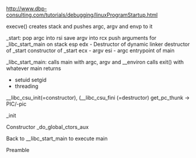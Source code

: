 http://www.dbp-consulting.com/tutorials/debugging/linuxProgramStartup.html


execve() creates stack and pushes argc, argv and envp to it 

_start:
pop argc into rsi
save argv into rcx
push arguments for _libc_start_main on stack
esp
edx - Destructor of dynamic linker
    destructor of _start
    constructor of _start
ecx - argv
esi - argc
entrypoint of main


_libc_start_main:
calls main with argc, argv and __environ
calls exit() with whatever main returns
- setuid setgid
- threading

 __libc_csu_init(=constructor), (__libc_csu_fini (=destructor)
get_pc_thunk -> PIC/-pic

_init


Constructor
_do_global_ctors_aux


Back to __libc_start_main to execute main



Preamble
